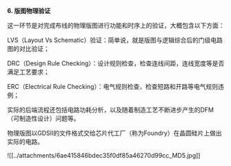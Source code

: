 
**6. 版图物理验证**

这一环节是对完成布线的物理版图进行功能和时序上的验证，大概包含以下方面：

LVS（Layout Vs Schematic）验证：简单说，就是版图与逻辑综合后的门级电路图的对比验证；

DRC（Design Rule Checking）：设计规则检查，检查连线间距，连线宽度等是否满足工艺要求；

ERC（Electrical Rule Checking）：电气规则检查，检查短路和开路等电气规则违例；

实际的后端流程还包括电路功耗分析，以及随着制造工艺不断进步产生的DFM（可制造性设计）问题等。

物理版图以GDSII的文件格式交给芯片代工厂（称为Foundry）在晶圆硅片上做出实际的电路。

![[../attachments/6ae415846bdec35f0df85a46270d99cc_MD5.jpg]]
